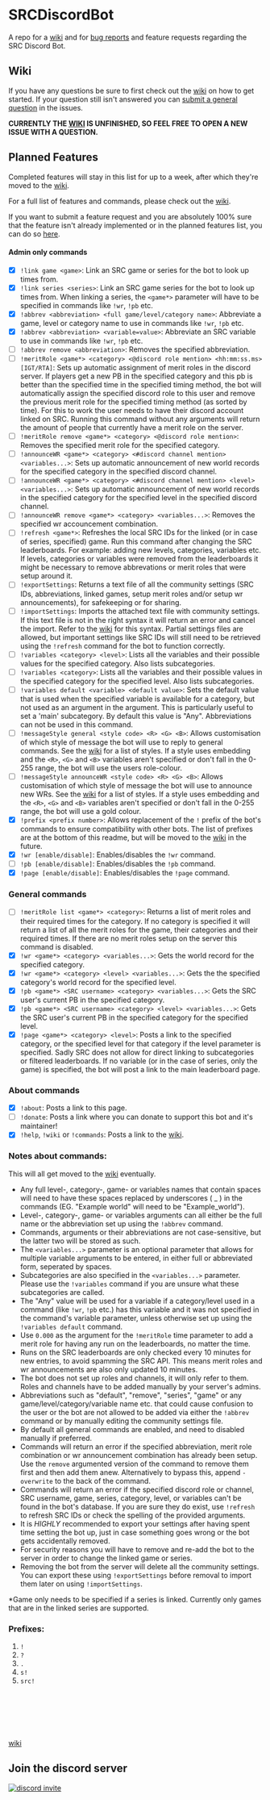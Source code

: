 # SRCDiscordBot
A repo for a [wiki](https://github.com/noahkra/SRCDiscordBot/wiki) and for [bug reports](https://github.com/noahkra/SRCDiscordBot/issues/new?assignees=noahkra&labels=bug&template=bug-report.md&title=) and feature requests regarding the SRC Discord Bot. 

## Wiki
If you have any questions be sure to first check out the [wiki](https://github.com/noahkra/SRCDiscordBot/wiki) on how to get started. If your question still isn't answered you can [submit a general question](https://github.com/noahkra/SRCDiscordBot/issues/new?assignees=noahkra&labels=question&template=general-question.md&title=) in the issues.

**CURRENTLY THE [WIKI](https://github.com/noahkra/SRCDiscordBot/wiki) IS UNFINISHED, SO FEEL FREE TO OPEN A NEW ISSUE WITH A QUESTION.**

## Planned Features
Completed features will stay in this list for up to a week, after which they're moved to the [wiki](https://github.com/noahkra/SRCDiscordBot/wiki). 

For a full list of features and commands, please check out the [wiki](https://github.com/noahkra/SRCDiscordBot/wiki).

If you want to submit a feature request and you are absolutely 100% sure that the feature isn't already implemented or in the planned features list, you can do so [here](https://github.com/noahkra/SRCDiscordBot/issues/new?assignees=noahkra&labels=enhancement&template=feature-request.md&title=).

#### Admin only commands
- [x] `!link game <game>`: Link an SRC game or series for the bot to look up times from.
- [x] `!link series <series>`: Link an SRC game series for the bot to look up times from. When linking a series, the `<game*>` parameter will have to be specified in commands like `!wr`, `!pb` etc.
- [x] `!abbrev <abbreviation> <full game/level/category name>`: Abbreviate a game, level or category name to use in commands like `!wr`, `!pb` etc.
- [x] `!abbrev <abbreviation> <variable=value>`: Abbreviate an SRC variable to use in commands like `!wr`, `!pb` etc.
- [ ] `!abbrev remove <abbreviation>`: Removes the specified abbreviation.
- [ ] `!meritRole <game*> <category> <@discord role mention> <hh:mm:ss.ms> [IGT/RTA]`: Sets up automatic assignment of merit roles in the discord server. If players get a new PB in the specified category and this pb is better than the specified time in the specified timing method, the bot will automatically assign the specified discord role to this user and remove the previous merit role for the specified timing method (as sorted by time). For this to work the user needs to have their discord account linked on SRC. Running this command without any arguments will return the amount of people that currently have a merit role on the server.
- [ ] `!meritRole remove <game*> <category> <@discord role mention>`: Removes the specified merit role for the specified category.
- [ ] `!announceWR <game*> <category> <#discord channel mention> <variables...>`: Sets up automatic announcement of new world records for the specified category in the specified discord channel.
- [ ] `!announceWR <game*> <category> <#discord channel mention> <level> <variables...>`: Sets up automatic announcement of new world records in the specified category for the specified level in the specified discord channel.
- [ ] `!announceWR remove <game*> <category> <variables...>`: Removes the specified wr accouncement combination.
- [ ] `!refresh <game*>`: Refreshes the local SRC IDs for the linked (or in case of series, specified) game. Run this command after changing the SRC leaderboards. For example: adding new levels, categories, variables etc. If levels, categories or variables were removed from the leaderboards it might be necessary to remove abbrevations or merit roles that were setup around it.
- [ ] `!exportSettings`: Returns a text file of all the community settings (SRC IDs, abbreviations, linked games, setup merit roles and/or setup wr announcements), for safekeeping or for sharing.
- [ ] `!importSettings`: Imports the attached text file with community settings. If this text file is not in the right syntax it will return an error and cancel the import. Refer to the [wiki](https://github.com/noahkra/SRCDiscordBot/wiki) for this syntax. Partial settings files are allowed, but important settings like SRC IDs will still need to be retrieved using the `!refresh` command for the bot to function correctly.
- [ ] `!variables <category> <level>`: Lists all the variables and their possible values for the specified category. Also lists subcategories.
- [ ] `!variables <category>`: Lists all the variables and their possible values in the specified category for the specified level. Also lists subcategories.
- [ ] `!variables default <variable> <default value>`: Sets the default value that is used when the specified variable is available for a category, but not used as an argument in the argument. This is particularly useful to set a 'main' subcategory. By default this value is "Any". Abbreviations can not be used in this command.
- [ ] `!messageStyle general <style code> <R> <G> <B>`: Allows customisation of which style of message the bot will use to reply to general commands. See the [wiki](https://github.com/noahkra/SRCDiscordBot/wiki) for a list of styles. If a style uses embedding and the `<R>`, `<G>` and `<B>` variables aren't specified or don't fall in the 0-255 range, the bot will use the users role-colour.
- [ ] `!messageStyle announceWR <style code> <R> <G> <B>`: Allows customisation of which style of message the bot will use to announce new WRs. See the [wiki](https://github.com/noahkra/SRCDiscordBot/wiki) for a list of styles. If a style uses embedding and the `<R>`, `<G>` and `<B>` variables aren't specified or don't fall in the 0-255 range, the bot will use a gold colour.
- [x] `!prefix <prefix number>`: Allows replacement of the `!` prefix of the bot's commands to ensure compatibility with other bots. The list of prefixes are at the bottom of this readme, but will be moved to the [wiki](https://github.com/noahkra/SRCDiscordBot/wiki) in the future.
- [x] `!wr [enable/disable]`: Enables/disables the `!wr` command.
- [ ] `!pb [enable/disable]`: Enables/disables the `!pb` command.
- [x] `!page [enable/disable]`: Enables/disables the `!page` command.

### General commands
- [ ] `!meritRole list <game*> <category>`: Returns a list of merit roles and their required times for the category. If no category is specified it will return a list of all the merit roles for the game, their categories and their required times. If there are no merit roles setup on the server this command is disabled.
- [x] `!wr <game*> <category> <variables...>`: Gets the world record for the specified category.
- [x] `!wr <game*> <category> <level> <variables...>`: Gets the the specified category's world record for the specified level. 
- [x] `!pb <game*> <SRC username> <category> <variables...>`: Gets the SRC user's current PB in the specified category. 
- [x] `!pb <game*> <SRC username> <category> <level> <variables...>`: Gets the SRC user's current PB in the specified category for the specified level. 
- [x] `!page <game*> <category> <level>`: Posts a link to the specified category, or the specified level for that category if the level parameter is specified. Sadly SRC does not allow for direct linking to subcategories or filtered leaderboards. If no variable (or in the case of series, only the game) is specified, the bot will post a link to the main leaderboard page.

### About commands
- [x] `!about`: Posts a link to this page.
- [ ] `!donate`: Posts a link where you can donate to support this bot and it's maintainer!
- [x] `!help`, `!wiki` or `!commands`: Posts a link to the [wiki](https://github.com/noahkra/SRCDiscordBot/wiki).

### Notes about commands:
This will all get moved to the [wiki](https://github.com/noahkra/SRCDiscordBot/wiki) eventually.
- Any full level-, category-, game- or variables names that contain spaces will need to have these spaces replaced by underscores (&nbsp;_&nbsp;) in the commands (EG. "Example world" will need to be "Example_world").
- Level-, category-, game- or variables arguments can all either be the full name or the abbreviation set up using the `!abbrev` command.
- Commands, arguments or their abbreviations are not case-sensitive, but the latter two will be stored as such.
- The `<variables...>` parameter is an optional parameter that allows for multiple variable arguments to be entered, in either full or abbreviated form, seperated by spaces.
- Subcategories are also specified in the `<variables...>` parameter. Please use the `!variables` command if you are unsure what these subcategories are called.
- The "Any" value will be used for a variable if a category/level used in a command (like `!wr`, `!pb` etc.) has this variable and it was not specified in the command's variable parameter, unless otherwise set up using the `!variables default` command.
- Use `0.000` as the argument for the `!meritRole` time parameter to add a merit role for having any run on the leaderboards, no matter the time.
- Runs on the SRC leaderboards are only checked every 10 minutes for new entries, to avoid spamming the SRC API. This means merit roles and wr announcements are also only updated 10 minutes.
- The bot does not set up roles and channels, it will only refer to them. Roles and channels have to be added manually by your server's admins.
- Abbreviations such as "default", "remove", "series", "game" or any game/level/category/variable name etc. that could cause confusion to the user or the bot are not allowed to be added via either the `!abbrev` command or by manually editing the community settings file.
- By default all general commands are enabled, and need to disabled manually if preferred.
- Commands will return an error if the specified abbreviation, merit role combination or wr announcement combination has already been setup. Use the `remove` argumented version of the command to remove them first and then add them anew. Alternatively to bypass this, append `-overwrite` to the back of the command.
- Commands will return an error if the specified discord role or channel, SRC username, game, series, category, level, or variables can't be found in the bot's database. If you are sure they do exist, use `!refresh` to refresh SRC IDs or check the spelling of the provided arguments.
- It is *HIGHLY* recommended to export your settings after having spent time setting the bot up, just in case something goes wrong or the bot gets accidentally removed.
- For security reasons you will have to remove and re-add the bot to the server in order to change the linked game or series.
- Removing the bot from the server will delete all the community settings. You can export these using `!exportSettings` before removal to import them later on using `!importSettings`.

\*Game only needs to be specified if a series is linked. Currently only games that are in the linked series are supported.

### Prefixes:
1) `!`
2) `?`
3) `.`
4) `s!`
5) `src!`

&nbsp;

&nbsp;

&nbsp;

[wiki](https://github.com/noahkra/SRCDiscordBot/wiki)

## Join the discord server
[![discord invite](https://discordapp.com/api/guilds/828562417256235018/widget.png?style=banner2)](https://discord.gg/nwb62YbSMH)

